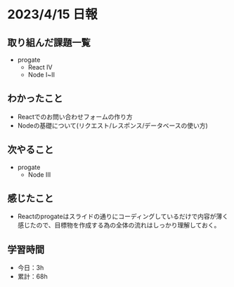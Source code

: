 # 2023/4/15 日報
## 取り組んだ課題一覧
- progate
  - React Ⅳ
  - Node Ⅰ~Ⅱ

## わかったこと
- Reactでのお問い合わせフォームの作り方
- Nodeの基礎について(リクエスト/レスポンス/データベースの使い方)

## 次やること
- progate 
  - Node Ⅲ

## 感じたこと
- Reactのprogateはスライドの通りにコーディングしているだけで内容が薄く感じたので、目標物を作成する為の全体の流れはしっかり理解しておく。

## 学習時間
- 今日：3h
- 累計：68h
